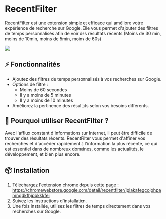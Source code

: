 # RecentFilter

RecentFilter est une extension simple et efficace qui améliore votre expérience de recherche sur Google. Elle vous permet d'ajouter des filtres de temps personnalisés afin de voir des résultats récents (Moins de 30 min, moins de 10min, moins de 5min, moins de 60s)

<img src="https://lh3.googleusercontent.com/w_nCk0j3UHg0hlMpoe7L6o4sFEr8yjTT3kZ6WdHtOZvxbdo1Lvc6Ph0ZUqW8DBpaoFB3bnOlJdpBFBeuckvfZFfmb1Y=s800-w800-h500">


## ⚡ Fonctionnalités

- Ajoutez des filtres de temps personnalisés à vos recherches sur Google.
- Options de filtre : 
  - Moins de 60 secondes
  - Il y a moins de 5 minutes
  - Il y a moins de 10 minutes
- Améliorez la pertinence des résultats selon vos besoins différents.

## 🎯 Pourquoi utiliser RecentFilter ?

Avec l'afflux constant d'informations sur Internet, il peut être difficile de trouver des résultats récents. RecentFilter vous permet d'affiner vos recherches et d'accéder rapidement à l'information la plus récente, ce qui est essentiel dans de nombreux domaines, comme les actualités, le développement, et bien plus encore.

## 📦 Installation

1. Téléchargez l'extension chrome depuis cette page : https://chromewebstore.google.com/detail/recentfilter/lplakafegcojohpamngdkfhjpbkkkfei
2. Suivez les instructions d'installation.
3. Une fois installée, utilisez les filtres de temps directement dans vos recherches sur Google.
